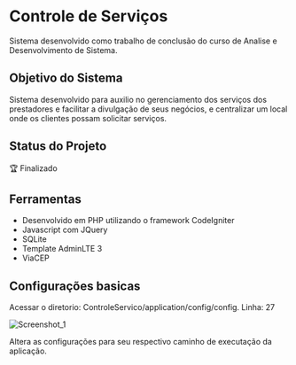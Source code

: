 # Controle de Serviços
Sistema desenvolvido como trabalho de conclusão do curso de Analise e Desenvolvimento de Sistema.

## Objetivo do Sistema
Sistema desenvolvido para auxilio no gerenciamento dos serviços dos prestadores e facilitar a divulgação de seus negócios, e centralizar um local onde os clientes possam solicitar serviços.

## Status do Projeto
:trophy: Finalizado

## Ferramentas
<ul>
  <li>Desenvolvido em PHP utilizando o framework CodeIgniter</li>
  <li>Javascript com JQuery</li>
  <li>SQLite</li>
  <li>Template AdminLTE 3</li>
  <li>ViaCEP</li>
</ul>

## Configurações basicas
Acessar o diretorio: ControleServico/application/config/config. Linha: 27

![Screenshot_1](https://user-images.githubusercontent.com/49572567/168595167-39a77cfe-458f-468c-966d-4edf8788e38d.png)


Altera as configurações para seu respectivo caminho de executação da aplicação.
